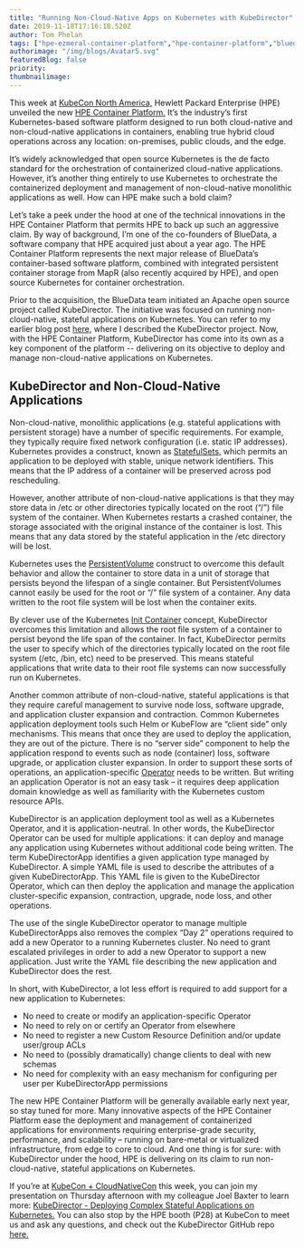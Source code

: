 ```yaml
---
title: "Running Non-Cloud-Native Apps on Kubernetes with KubeDirector"
date: 2019-11-18T17:16:18.520Z
author: Tom Phelan 
tags: ["hpe-ezmeral-container-platform","hpe-container-platform","bluedata","container","opensource","kubedirector"]
authorimage: "/img/blogs/Avatar5.svg"
featuredBlog: false
priority:
thumbnailimage:
---
```

This week at [KubeCon North America,](https://events19.linuxfoundation.org/events/kubecon-cloudnativecon-north-america-2019/) Hewlett Packard Enterprise (HPE) unveiled the new [HPE Container Platform.](https://www.hpe.com/us/en/newsroom/press-release/2019/11/Hewlett-Packard-Enterprise-introduces-Kubernetes-based-platform-for-bare-metal-and-edge-to-cloud-deployments.html) It’s the industry’s first Kubernetes-based software platform designed to run both cloud-native and non-cloud-native applications in containers, enabling true hybrid cloud operations across any location: on-premises, public clouds, and the edge.  

It’s widely acknowledged that open source Kubernetes is the de facto standard for the orchestration of containerized cloud-native applications. However, it’s another thing entirely to use Kubernetes to orchestrate the containerized deployment and management of non-cloud-native monolithic applications as well. How can HPE make such a bold claim? 

Let’s take a peek under the hood at one of the technical innovations in the HPE Container Platform that permits HPE to back up such an aggressive claim. 
By way of background, I’m one of the co-founders of BlueData, a software company that HPE acquired just about a year ago. The HPE Container Platform represents the next major release of BlueData’s container-based software platform, combined with integrated persistent container storage from MapR (also recently acquired by HPE), and open source Kubernetes for container orchestration.  

Prior to the acquisition, the BlueData team initiated an Apache open source project called KubeDirector. The initiative was focused on running non-cloud-native, stateful applications on Kubernetes. You can refer to my earlier blog post [here,](https://kubernetes.io/blog/2018/10/03/kubedirector-the-easy-way-to-run-complex-stateful-applications-on-kubernetes/) where I described the KubeDirector project. Now, with the HPE Container Platform, KubeDirector has come into its own as a key component of the platform -- delivering on its objective to deploy and manage non-cloud-native applications on Kubernetes.

## KubeDirector and Non-Cloud-Native Applications

Non-cloud-native, monolithic applications (e.g. stateful applications with persistent storage) have a number of specific requirements. For example, they typically require fixed network configuration (i.e. static IP addresses). Kubernetes provides a construct, known as [StatefulSets,](/blog/kubedirector-the-easy-way-to-run-complex-stateful-applications-on-kubern) which permits an application to be deployed with stable, unique network identifiers. This means that the IP address of a container will be preserved across pod rescheduling.  

However, another attribute of non-cloud-native applications is that they may store data in /etc or other directories typically located on the root (“/”) file system of the container. When Kubernetes restarts a crashed container, the storage associated with the original instance of the container is lost. This means that any data stored by the stateful application in the /etc directory will be lost. 

Kubernetes uses the [PersistentVolume](https://kubernetes.io/docs/concepts/storage/persistent-volumes/) construct to overcome this default behavior and allow the container to store data in a unit of storage that persists beyond the lifespan of a single container. But PersistentVolumes cannot easily be used for the root or “/” file system of a container. Any data written to the root file system will be lost when the container exits. 

By clever use of the Kubernetes [Init Container](https://kubernetes.io/docs/concepts/workloads/pods/init-containers/) concept, KubeDirector overcomes this limitation and allows the root file system of a container to persist beyond the life span of the container. In fact, KubeDirector permits the user to specify which of the directories typically located on the root file system (/etc, /bin, etc) need to be preserved. This means stateful applications that write data to their root file systems can now successfully run on Kubernetes.

Another common attribute of non-cloud-native, stateful applications is that they require careful management to survive node loss, software upgrade, and application cluster expansion and contraction. Common Kubernetes application deployment tools such Helm or KubeFlow are “client side” only mechanisms. This means that once they are used to deploy the application, they are out of the picture. There is no “server side” component to help the application respond to events such as node (container) loss, software upgrade, or application cluster expansion. In order to support these sorts of operations, an application-specific [Operator](https://kubernetes.io/docs/concepts/extend-kubernetes/operator/) needs to be written. But writing an application Operator is not an easy task – it requires deep application domain knowledge as well as familiarity with the Kubernetes custom resource APIs. 

KubeDirector is an application deployment tool as well as a Kubernetes Operator, and it is application-neutral. In other words, the KubeDirector Operator can be used for multiple applications: it can deploy and manage any application using Kubernetes without additional code being written. The term KubeDirectorApp identifies a given application type managed by KubeDirector. A simple YAML file is used to describe the attributes of a given KubeDirectorApp. This YAML file is given to the KubeDirector Operator, which can then deploy the application and manage the application cluster-specific expansion, contraction, upgrade, node loss, and other operations. 

The use of the single KubeDirector operator to manage multiple KubeDirectorApps also removes the complex “Day 2” operations required to add a new Operator to a running Kubernetes cluster. No need to grant escalated privileges in order to add a new Operator to support a new application. Just write the YAML file describing the new application and KubeDirector does the rest.

In short, with KubeDirector, a lot less effort is required to add support for a new application to Kubernetes:

* No need to create or modify an application-specific Operator
* No need to rely on or certify an Operator from elsewhere
* No need to register a new Custom Resource Definition and/or update user/group ACLs
* No need to (possibly dramatically) change clients to deal with new schemas
* No need for complexity with an easy mechanism for configuring per user per KubeDirectorApp permissions

The new HPE Container Platform will be generally available early next year, so stay tuned for more. Many innovative aspects of the HPE Container Platform ease the deployment and management of containerized applications for environments requiring enterprise-grade security, performance, and scalability – running on bare-metal or virtualized infrastructure, from edge to core to cloud. And one thing is for sure: with KubeDirector under the hood, HPE is delivering on its claim to run non-cloud-native, stateful applications on Kubernetes.

If you’re at [KubeCon + CloudNativeCon](https://events19.linuxfoundation.org/events/kubecon-cloudnativecon-north-america-2019/) this week, you can join my presentation on Thursday afternoon with my colleague Joel Baxter to learn more: [KubeDirector - Deploying Complex Stateful Applications on Kubernetes.](https://kccncna19.sched.com/event/UaaF/kubedirector-deploying-complex-stateful-applications-on-kubernetes-joel-baxter-thomas-phelan-hewlett-packard-enterprise) You can also stop by the HPE booth (P28) at KubeCon to meet us and ask any questions, and check out the KubeDirector GitHub repo [here.](https://github.com/bluek8s/kubedirector/)
